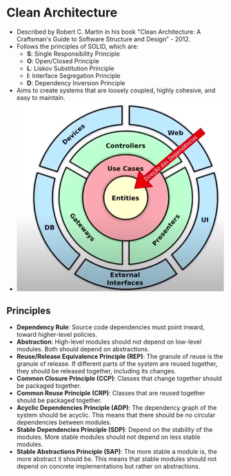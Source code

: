 # Clean Architecture

- Described by Robert C. Martin in his book "Clean Architecture: A Craftsman's Guide to Software Structure and Design" - 2012.
- Follows the principles of SOLID, which are:
  - **S**: Single Responsibility Principle
  - **O**: Open/Closed Principle
  - **L**: Liskov Substitution Principle
  - **I**: Interface Segregation Principle
  - **D**: Dependency Inversion Principle
- Aims to create systems that are loosely coupled, highly cohesive, and easy to maintain.
- ![CleanArchCircle](CleanArchCircle.png)

## Principles

- **Dependency Rule**: Source code dependencies must point inward, toward higher-level policies.
- **Abstraction**: High-level modules should not depend on low-level modules. Both should depend on abstractions.
- **Reuse/Release Equivalence Principle (REP)**: The granule of reuse is the granule of release. If different parts of the system are reused together, they should be released together, including its changes.
- **Common Closure Principle (CCP)**: Classes that change together should be packaged together.
- **Common Reuse Principle (CRP)**: Classes that are reused together should be packaged together.
- **Acyclic Dependencies Principle (ADP)**: The dependency graph of the system should be acyclic. This means that there should be no circular dependencies between modules.
- **Stable Dependencies Principle (SDP)**: Depend on the stability of the modules. More stable modules should not depend on less stable modules.
- **Stable Abstractions Principle (SAP)**: The more stable a module is, the more abstract it should be. This means that stable modules should not depend on concrete implementations but rather on abstractions.
